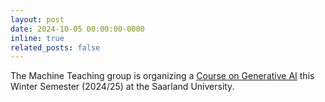 ```yaml
---
layout: post
date: 2024-10-05 00:00:00-0000
inline: true
related_posts: false
---
```


The Machine Teaching group is organizing a <a href="https://generative-ai.mpi-sws.org/course-genai-w24/index.html">Course on Generative AI</a> this Winter Semester (2024/25) at the Saarland University.
